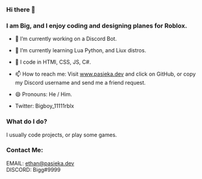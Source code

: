 ### Hi there 👋
### I am Big, and I enjoy coding and designing planes for Roblox.

- 🔭 I’m currently working on a Discord Bot.

- 🌱 I’m currently learning Lua Python, and Liux distros.

- 🤖 I code in HTMl, CSS, JS, C#.

- 📫 How to reach me: Visit www.pasieka.dev and click on GitHub, or copy my Discord username and send me a friend request.

- 😄 Pronouns: He / Him.

- Twitter: Bigboy_11111rblx

### What do I do?
I usually code projects, or play some games.

### Contact Me:</BR>
  EMAIL: ethan@pasieka.dev</BR>
  DISCORD: Bigg#9999</BR>
